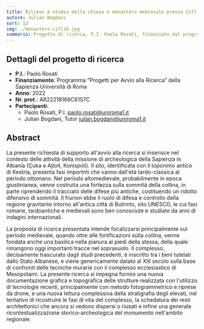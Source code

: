```yaml
---
title: Rilievo e studio della chiesa e monastero medievale presso Çiflik (Konispoli, Albania)
autore: Julian Bogdani
sort: 13
img: ./monastero-ciflik.jpg
sommario: Progetto di ricerca, P.I. Paolo Rosati, finanziato dal programma “Progetti per Avvio alla Ricerca” della Sapienza Università di Roma, anno 2022, prot. AR22218166C6157C
---
```



## Dettagli del progetto di ricerca

- **P.I.**: Paolo Rosati
- **Finanziamento**: Programma “Progetti per Avvio alla Ricerca” della Sapienza Università di Roma
- **Anno**: 2022
- **Nr. prot.**: AR22218166C6157C
- **Partecipanti**:
  - Paolo Rosati, P.I. [paolo.rosati@uniroma1.it](mailto:paolo.rosati@uniroma1.it)
  - Julian Bogdani, Tutor [julian.bogdani@uniroma1.it](mailto:julian.bogdani@uniroma1.it)

## Abstract

La presente richiesta di supporto all'avvio alla ricerca si inserisce nel contesto delle attività della missione di archeologica della Sapienza in Albania (Çuka e Ajtoit, Konispoli). Il sito, identificata con il toponimo antico di Kestría, presenta fasi importnti che vanno dall'età tardo-classica al periodo ottomano. Nel periodo altomedievale, probabilmente in epoca giustinianea, venne costruita una fortezza sulla sommità della collina, in parte riprendendo il tracciato delle difese più antiche, costituendo un ridotto difensivo di sommità. Il frurion ebbe il ruolo di difesa e controllo della regione gravitante intorno all'antica città di Butrinto, sito UNESCO, le cui fasi romane, tardoantiche e medievali sono ben conosciute e studiate da anni di indagini internazionali.

La proposta di ricerca presentata intende focalizzarsi principalmente sul periodo medievale, quando oltre alle fortificazioni sulla collina, venne fondata anche una basilica nella pianura ai piedi della stessa, della quale rimangono oggi importanti tracce nel soprasuolo. Il complesso, decisamente trascurato dagli studi precedenti, è inscritto tra i beni tutelati dallo Stato Albanese, e viene genericamente datato al XIII secolo sulla base di confronti  delle tecniche murarie con il complesso ecclesiastico di Mesopotami. La presente ricerca si impegna fornire una nuova documentazione grafica e topografica delle strutture realizzata con l'utilizzo di tecnologie recenti, principalmente con metodo fotogrammetrico e riprese da drone, e una nuova lettura complessiva della stratigrafia degli elevati, nel tentativo di ricostruire le fasi di vita del complesso, la schedatura dei resti architettonici che ancora si vedono dispersi o riusati e infine una generale ricontestualizzazione storico-archeologica del monumento nell'ambito regionale.